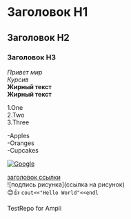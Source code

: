 # Заголовок Н1 

## Заголовок Н2

### Заголовок Н3

*Привет мир*  
_Курсив_  
**Жирный текст**  
__Жирный текст__  


1.One  
2.Two  
3.Three  

-Apples  
-Oranges  
-Cupcakes  
  
[![Google](https://www.google.com.ua/images/branding/googlelogo/1x/googlelogo_color_272x92dp.png)](https://www.google.com.ua/)  

[заголовок ссылки](ссылка)  
![подпись рисунка](ссылка на рисунок)  
:blush::+1:
`cout<<"Hello World"<<endl`

TestRepo for Ampli
